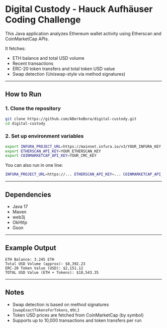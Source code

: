 # Digital Custody - Hauck Aufhäuser Coding Challenge

This Java application analyzes Ethereum wallet activity using Etherscan and CoinMarketCap APIs.

It fetches:

- ETH balance and total USD volume
- Recent transactions
- ERC-20 token transfers and total token USD value
- Swap detection (Uniswap-style via method signatures)

---

## How to Run

### 1. Clone the repository

```bash
git clone https://github.com/ABerkeBora/digital-custody.git
cd digital-custody
```

### 2. Set up environment variables

```bash
export INFURA_PROJECT_URL=https://mainnet.infura.io/v3/YOUR_INFURA_KEY
export ETHERSCAN_API_KEY=YOUR_ETHERSCAN_KEY
export COINMARKETCAP_API_KEY=YOUR_CMC_KEY
```

You can also run in one line:

```bash
INFURA_PROJECT_URL=https://... ETHERSCAN_API_KEY=... COINMARKETCAP_API_KEY=... mvn exec:java
```

---

## Dependencies

- Java 17
- Maven
- web3j
- OkHttp
- Gson

---

## Example Output

```
ETH Balance: 3.245 ETH
Total USD Volume (approx): $8,392.23
ERC-20 Token Value (USD): $2,151.12
TOTAL USD Value (ETH + Tokens): $10,543.35
```

---

## Notes

- Swap detection is based on method signatures (`swapExactTokensForTokens`, etc.)
- Token USD prices are fetched from CoinMarketCap (by symbol)
- Supports up to 10,000 transactions and token transfers per run
